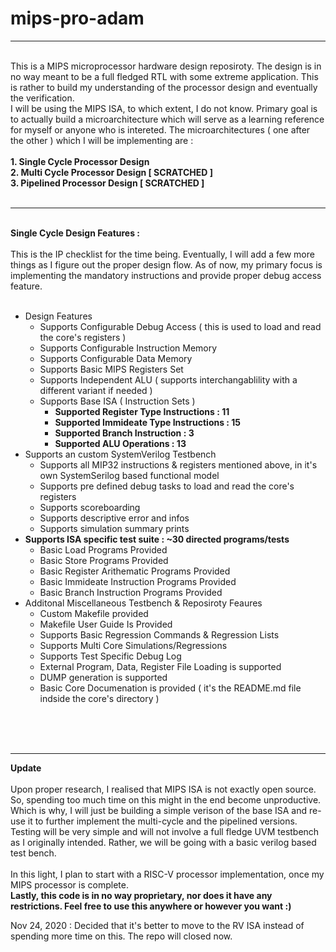 # mips-pro-adam
------------------------
<br />
This is a MIPS microprocessor hardware design reposiroty. The design is in no way meant to be a full fledged RTL with some extreme application. This is rather to build my understanding of the processor design and eventually the verification. <br />
I will be using the MIPS ISA, to which extent, I do not know. Primary goal is to actually build a microarchitecture which will serve as a learning reference for myself or anyone who is intereted. The microarchitectures ( one after the other ) which I will be implementing are :<br />
<br />
<b>1. Single Cycle Processor Design
</b><br />
<b>2. Multi Cycle Processor Design [ SCRATCHED ]
</b><br />
<b>3. Pipelined Processor Design [ SCRATCHED ]
</b><br />
<br />

------------------------
<br />
<b>Single Cycle Design Features :</b><br />
<br />
This is the IP checklist for the time being. Eventually, I will add a few more things as I figure out the proper design flow. As of now, my primary focus is implementing the mandatory instructions and provide proper debug access feature.<br />
<br />

- Design Features
  - Supports Configurable Debug Access ( this is used to load and read the core's registers )
  - Supports Configurable Instruction Memory
  - Supports Configurable Data Memory
  - Supports Basic MIPS Registers Set
  - Supports Independent ALU ( supports interchangablility with a different variant if needed )
  - Supports Base ISA ( Instruction Sets )
    - **Supported Register Type Instructions : 11**
    - **Supported Immideate Type Instructions : 15**
    - **Supported Branch Instruction : 3**
    - **Supported ALU Operations : 13**
- Supports an custom SystemVerilog Testbench
  - Supports all MIP32 instructions & registers mentioned above, in it's own SystemSerilog based functional model
  - Supports pre defined debug tasks to load and read the core's registers
  - Supports scoreboarding
  - Supports descriptive error and infos
  - Supports simulation summary prints
- **Supports ISA specific test suite : ~30 directed programs/tests**
  - Basic Load Programs Provided
  - Basic Store Programs Provided
  - Basic Register Arithematic Programs Provided
  - Basic Immideate Instruction Programs Provided
  - Basic Branch Instruction Programs Provided
- Additonal Miscellaneous Testbench & Reposiroty Feaures
  - Custom Makefile provided
  - Makefile User Guide Is Provided
  - Supports Basic Regression Commands & Regression Lists
  - Supports Multi Core Simulations/Regressions
  - Supports Test Specific Debug Log
  - External Program, Data, Register File Loading is supported
  - DUMP generation is supported
  - Basic Core Documenation is provided ( it's the README.md file indside the  core's directory )
<br />
<br />
<br />

------------------------
<b>Update</b><br /><br />
Upon proper research, I realised that MIPS ISA is not exactly open source. So, spending too much time on this might in the end become unproductive. Which is why, I will just be building a simple verison of the base ISA and re-use it to further implement the multi-cycle and the pipelined versions. Testing will be very simple and will not involve a full fledge UVM testbench as I originally intended. Rather, we will be going with a basic verilog based test bench.<br /><br />
In this light, I plan to start with a RISC-V processor implementation, once my MIPS processor is complete.<br />
<b>Lastly, this code is in no way proprietary, nor does it have any restrictions. Feel free to use this anywhere or however you want :)</b>

</b>

Nov 24, 2020 : Decided that it's better to move to the RV ISA instead of spending more time on this. The repo will closed now.
